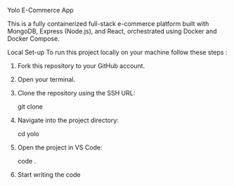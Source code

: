 Yolo E-Commerce App

This is a fully containerized full-stack e-commerce platform built with MongoDB, Express (Node.js), and React, orchestrated using Docker and Docker Compose.

Local Set-up
To run this project locally on your machine follow these steps :

1. Fork this repository to your GitHub account.

2. Open your terminal.

3. Clone the repository using the SSH URL:

    git clone <your-forked-repo-ssh-url>

4. Navigate into the project directory:

    cd yolo

5. Open the project in VS Code:

    code .

6. Start writing the code

